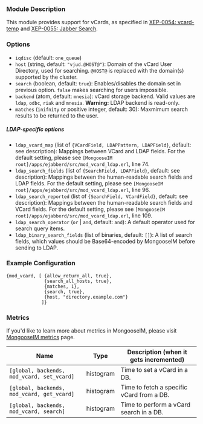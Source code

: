 ### Module Description
This module provides support for vCards, as specified in [XEP-0054: vcard-temp](http://xmpp.org/extensions/xep-0054.html) and [XEP-0055: Jabber Search](http://xmpp.org/extensions/xep-0055.html).

### Options

* `iqdisc` (default: `one_queue`)
* `host` (string, default: `"vjud.@HOST@"`): Domain of the vCard User Directory, used for searching.
 `@HOST@` is replaced with the domain(s) supported by the cluster.
* `search` (boolean, default: `true`): Enables/disables the domain set in previous option. 
 `false` makes searching for users impossible.
* `backend` (atom, default: `mnesia`): vCard storage backend. 
 Valid values are `ldap`, `odbc`, `riak` and `mnesia`. 
 **Warning:** LDAP backend is read-only.
* `matches` (`inifnity` or positive integer, default: 30): Maxmimum search results to be returned to the user.

##### LDAP-specific options

* `ldap_vcard_map` (list of `{VCardField, LDAPPattern, LDAPField}`, default: see description): Mappings between VCard and LDAP fields. For the default setting, please see `[MongooseIM root]/apps/ejabberd/src/mod_vcard_ldap.erl`, line 74.
* `ldap_search_fields` (list of `{SearchField, LDAPField}`, default: see description): Mappings between the human-readable search fields and LDAP fields. 
 For the default setting, please see `[MongooseIM root]/apps/ejabberd/src/mod_vcard_ldap.erl`, line 96.
* `ldap_search_reported` (list of `{SearchField, VCardField}`, default: see description): Mappings between the human-readable search fields and VCard fields. 
 For the default setting, please see `[MongooseIM root]/apps/ejabberd/src/mod_vcard_ldap.erl`, line 109.
* `ldap_search_operator` (`or` | `and`, default: `and`): A default operator used for search query items.
* `ldap_binary_search_fields` (list of binaries, default: `[]`): A list of search fields, which values should be Base64-encoded by MongooseIM before sending to LDAP.

### Example Configuration
```
{mod_vcard, [ {allow_return_all, true},
              {search_all_hosts, true},
              {matches, 1},
              {search, true},
              {host, "directory.example.com"}
             ]}
```

### Metrics

If you'd like to learn more about metrics in MongooseIM, please visit [MongooseIM metrics](../operation-and-maintenance/Mongoose-metrics.md) page.

| Name | Type | Description (when it gets incremented) |
| ---- | ---- | -------------------------------------- |
| `[global, backends, mod_vcard, set_vcard]` | histogram | Time to set a vCard in a DB. |
| `[global, backends, mod_vcard, get_vcard]` | histogram | Time to fetch a specific vCard from a DB. |
| `[global, backends, mod_vcard, search]` | histogram | Time to perform a vCard search in a DB. |
